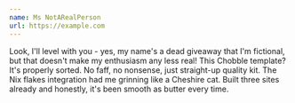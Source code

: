```yaml
---
name: Ms NotARealPerson
url: https://example.com
---
```


Look, I'll level with you - yes, my name's a dead giveaway that I'm fictional, but that doesn't make my enthusiasm any less real! This Chobble template? It's properly sorted. No faff, no nonsense, just straight-up quality kit. The Nix flakes integration had me grinning like a Cheshire cat. Built three sites already and honestly, it's been smooth as butter every time.
